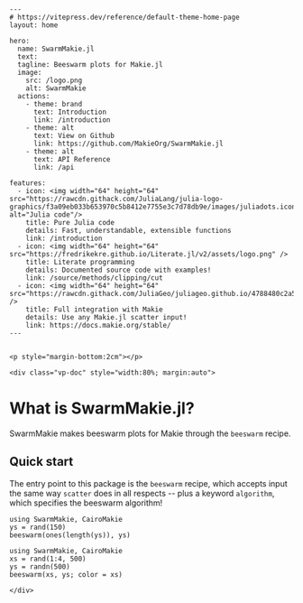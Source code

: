 ````@raw html
---
# https://vitepress.dev/reference/default-theme-home-page
layout: home

hero:
  name: SwarmMakie.jl
  text: 
  tagline: Beeswarm plots for Makie.jl
  image:
    src: /logo.png
    alt: SwarmMakie
  actions:
    - theme: brand
      text: Introduction
      link: /introduction
    - theme: alt
      text: View on Github
      link: https://github.com/MakieOrg/SwarmMakie.jl
    - theme: alt
      text: API Reference
      link: /api

features:
  - icon: <img width="64" height="64" src="https://rawcdn.githack.com/JuliaLang/julia-logo-graphics/f3a09eb033b653970c5b8412e7755e3c7d78db9e/images/juliadots.iconset/icon_512x512.png" alt="Julia code"/>
    title: Pure Julia code
    details: Fast, understandable, extensible functions
    link: /introduction
  - icon: <img width="64" height="64" src="https://fredrikekre.github.io/Literate.jl/v2/assets/logo.png" />
    title: Literate programming
    details: Documented source code with examples!
    link: /source/methods/clipping/cut
  - icon: <img width="64" height="64" src="https://rawcdn.githack.com/JuliaGeo/juliageo.github.io/4788480c2a5f7ae36df67a4b142e3a963024ac91/img/juliageo.svg" />
    title: Full integration with Makie
    details: Use any Makie.jl scatter input!
    link: https://docs.makie.org/stable/
---


<p style="margin-bottom:2cm"></p>

<div class="vp-doc" style="width:80%; margin:auto">
````

# What is SwarmMakie.jl?

SwarmMakie makes beeswarm plots for Makie through the `beeswarm` recipe.


## Quick start

The entry point to this package is the `beeswarm` recipe, which accepts input the same way `scatter` does in all respects -- plus a keyword `algorithm`, which specifies the beeswarm algorithm!

```@example
using SwarmMakie, CairoMakie
ys = rand(150)
beeswarm(ones(length(ys)), ys)
```

```@example
using SwarmMakie, CairoMakie
xs = rand(1:4, 500)
ys = randn(500)
beeswarm(xs, ys; color = xs)
```

````@raw html
</div>
````


